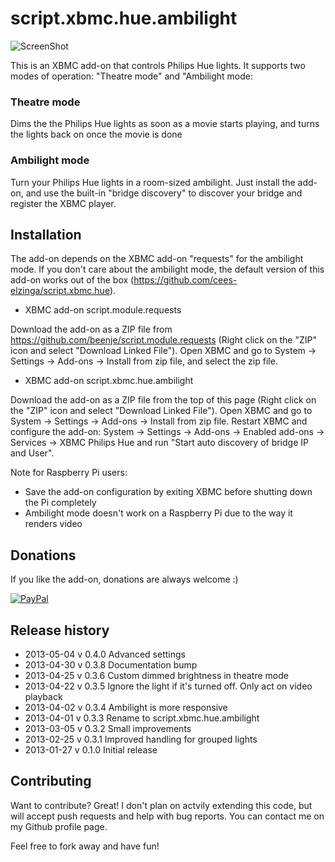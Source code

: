 script.xbmc.hue.ambilight
=========================

![ScreenShot](http://meethue.files.wordpress.com/2013/01/plugin2.png?w=400)

This is an XBMC add-on that controls Philips Hue lights. It supports two modes of operation: "Theatre mode" and "Ambilight mode:

### Theatre mode

Dims the the Philips Hue lights as soon as a movie starts playing, and turns the lights back on once the movie is done

### Ambilight mode

Turn your Philips Hue lights in a room-sized ambilight. Just install the add-on, and use the built-in "bridge discovery" to discover your bridge and register the XBMC player.

Installation
------------

The add-on depends on the XBMC add-on "requests" for the ambilight mode. If you don't care about the ambilight mode, the default version of this add-on works out of the box (https://github.com/cees-elzinga/script.xbmc.hue).

 - XBMC add-on script.module.requests

Download the add-on as a ZIP file from https://github.com/beenje/script.module.requests (Right click on the "ZIP" icon and select "Download Linked File"). Open XBMC and go to System -> Settings -> Add-ons -> Install from zip file, and select the zip file.

 - XBMC add-on script.xbmc.hue.ambilight

Download the add-on as a ZIP file from the top of this page (Right click on the "ZIP" icon and select "Download Linked File"). Open XBMC and go to System -> Settings -> Add-ons -> Install from zip file. Restart XBMC and configure the add-on:
System -> Settings -> Add-ons -> Enabled add-ons -> Services -> XBMC Philips Hue and run "Start auto discovery of bridge IP and User".

Note for Raspberry Pi users:

 - Save the add-on configuration by exiting XBMC before shutting down the Pi completely
 - Ambilight mode doesn't work on a Raspberry Pi due to the way it renders video

Donations
---------
If you like the add-on, donations are always welcome :)

[![PayPal]( https://www.paypalobjects.com/en_US/i/btn/btn_donate_LG.gif)](https://www.paypal.com/cgi-bin/webscr?cmd=_donations&business=48ZKAZK6QHNGJ&lc=NL&item_name=script%2exbmc%2ehue&currency_code=EUR)

Release history
---------------
  * 2013-05-04 v 0.4.0 Advanced settings
  * 2013-04-30 v 0.3.8 Documentation bump
  * 2013-04-25 v 0.3.6 Custom dimmed brightness in theatre mode
  * 2013-04-22 v 0.3.5 Ignore the light if it's turned off. Only act on video playback
  * 2013-04-02 v 0.3.4 Ambilight is more responsive
  * 2013-04-01 v 0.3.3 Rename to script.xbmc.hue.ambilight
  * 2013-03-05 v 0.3.2 Small improvements
  * 2013-02-25 v 0.3.1 Improved handling for grouped lights
  * 2013-01-27 v 0.1.0 Initial release

Contributing
------------

Want to contribute? Great! I don't plan on actvily extending this code, but will accept push requests and help with bug reports. You can contact me on my Github profile page.

Feel free to fork away and have fun!
